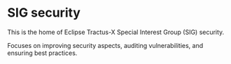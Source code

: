 # SIG security

This is the home of Eclipse Tractus-X Special Interest Group (SIG) security.

Focuses on improving security aspects, auditing vulnerabilities, and ensuring best practices.
